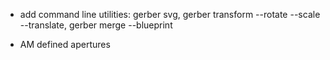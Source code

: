 * add command line utilities: gerber svg, gerber transform --rotate --scale --translate, gerber merge --blueprint

* AM defined apertures